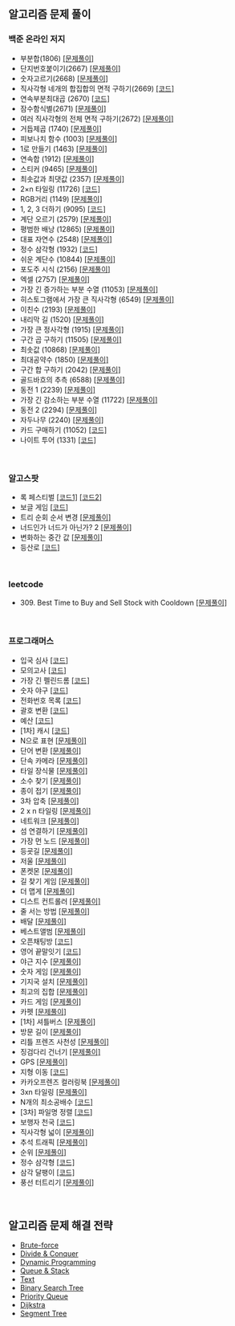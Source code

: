 ## 알고리즘 문제 풀이

### 백준 온라인 저지

- 부분합(1806) [[문제풀이]](./problems/src/baekjoon/p1806/Solution.md)
- 단지번호붙이기(2667) [[문제풀이]](./problems/src/baekjoon/p2667/Solution.md)
- 숫자고르기(2668) [[문제풀이]](./problems/src/baekjoon/p2668/Solution.md)
- 직사각형 네개의 합집합의 면적 구하기(2669) [[코드]](./problems/src/baekjoon/p2669/Main.java)
- 연속부분최대곱 (2670) [[코드]](./problems/src/baekjoon/p2670/Main.java)
- 잠수함식별(2671) [[문제풀이]](./problems/src/baekjoon/p2671/Solution.md)
- 여러 직사각형의 전체 면적 구하기(2672) [[문제풀이]](./problems/src/baekjoon/p2672/Solution.md)
- 거듭제곱 (1740) [[문제풀이]](./problems/src/baekjoon/p1740/Solution.md)
- 피보나치 함수 (1003) [[문제풀이]](./problems/src/baekjoon/p1003/Solution.md)
- 1로 만들기 (1463) [[문제풀이]](./problems/src/baekjoon/p1463/Solution.md)
- 연속합 (1912) [[문제풀이]](./problems/src/baekjoon/p1912/Solution.md)
- 스티커 (9465) [[문제풀이]](./problems/src/baekjoon/p9465/Solution.md)
- 최솟값과 최댓값 (2357) [[문제풀이]](./problems/src/baekjoon/p2357/Solution.md)
- 2×n 타일링 (11726) [[코드]](./problems/src/baekjoon/p11726/Main.java)
- RGB거리 (1149) [[문제풀이]](./problems/src/baekjoon/p1149/Solution.md)
- 1, 2, 3 더하기 (9095) [[코드]](./problems/src/baekjoon/p9095/Main.java)
- 계단 오르기 (2579) [[문제풀이]](./problems/src/baekjoon/p2579/Solution.md)
- 평범한 배낭 (12865) [[문제풀이]](./problems/src/baekjoon/p12865/Solution.md)
- 대표 자연수 (2548) [[문제풀이]](./problems/src/baekjoon/p2548/Solution.md)
- 정수 삼각형 (1932) [[코드]](./problems/src/baekjoon/p1932/Main.java)
- 쉬운 계단수 (10844) [[문제풀이]](./problems/src/baekjoon/p10844/Solution.md)
- 포도주 시식 (2156) [[문제풀이]](./problems/src/baekjoon/p2156/Solution.md)
- 엑셀 (2757) [[문제풀이]](./problems/src/baekjoon/p2757/Solution.md)
- 가장 긴 증가하는 부분 수열 (11053) [[문제풀이]](./problems/src/baekjoon/p11053/Solution.md)
- 히스토그램에서 가장 큰 직사각형 (6549) [[문제풀이]](./problems/src/baekjoon/p6549/Solution.md)
- 이친수 (2193) [[문제풀이]](./problems/src/baekjoon/p2193/Solution.md)
- 내리막 길 (1520) [[문제풀이]](./problems/src/baekjoon/p1520/Solution.md)
- 가장 큰 정사각형 (1915) [[문제풀이]](./problems/src/baekjoon/p1915/Solution.md)
- 구간 곱 구하기 (11505) [[문제풀이]](./problems/src/baekjoon/p11505/Solution.md)
- 최솟값 (10868) [[문제풀이]](./problems/src/baekjoon/p10868/Solution.md)
- 최대공약수 (1850) [[문제풀이]](./problems/src/baekjoon/p1850/Solution.md)
- 구간 합 구하기 (2042) [[문제풀이]](./problems/src/baekjoon/p2042/Solution.md)
- 골드바흐의 추측 (6588) [[문제풀이]](./problems/src/baekjoon/p6588/Solution.md)
- 동전 1 (2239) [[문제풀이]](./problems/src/baekjoon/p2239/Solution.md)
- 가장 긴 감소하는 부분 수열 (11722) [[문제풀이]](./problems/src/baekjoon/p11722/Solution.md)
- 동전 2 (2294) [[문제풀이]](./problems/src/baekjoon/p2294/Solution.md)
- 자두나무 (2240) [[문제풀이]](./problems/src/baekjoon/p2240/Solution.md)
- 카드 구매하기 (11052) [[코드]](./problems/src/baekjoon/p11052/Solution.java)
- 나이트 투어 (1331) [[코드]](./problems/src/baekjoon/p1331/Solution.java)

​

### 알고스팟

- 록 페스티벌 [[코드1]](./problems/src/algospot/FESTIVAL/Main.java) [[코드2]](./problems/src/algospot/FESTIVAL/Main2.java)
- 보글 게임 [[코드]](./problems/src/algospot/BOGGLE/Main.java)
- 트리 순회 순서 변경 [[문제풀이]](./problems/src/algospot/TRAVERSAL/Solution.md)
- 너드인가 너드가 아닌가? 2 [[문제풀이]](./problems/src/algospot/NERD2/Solution.md)
- 변화하는 중간 값 [[문제풀이]](./problems/src/algospot/RUNNINGMEDIAN/Solution.md)
- 등산로 [[코드]](./problems/src/algospot/MORDOR/Main.java)

​

### leetcode

- 309\. Best Time to Buy and Sell Stock with Cooldown [[문제풀이]](./problems/leetcode/p309/Solution.md)

​

### 프로그래머스

- 입국 심사 [[코드]](./problems/src/programmers/immigrationExamination/Solution.java)
- 모의고사 [[코드]](./problems/src/programmers/mockTest1/Solution.java)
- 가장 긴 펠린드롬 [[코드]](./problems/src/programmers/longestPalindrome/Solution.java)
- 숫자 야구 [[코드]](./problems/src/programmers/numberBaseball/Solution.java)
- 전화번호 목록 [[코드]](./problems/src/programmers/phoneNumberList/Main.java)
- 괄호 변환 [[코드]](./problems/src/programmers/convertParentheses/Solution.java)
- 예산 [[코드]](./problems/src/programmers/budget/Solution.java)
- \[1차\] 캐시 [[코드]](./problems/src/programmers/cache1/Solution.java)
- N으로 표현 [[문제풀이]](./problems/src/programmers/expressionN/Solution.md)
- 단어 변환 [[문제풀이]](./problems/src/programmers/wordConversation/Solution.md)
- 단속 카메라 [[문제풀이]](./problems/src/programmers/IntermittentCamera/Solution.md)
- 타일 장식물 [[문제풀이]](./problems/src/programmers/tileOrnaments/Solution.md)
- 소수 찾기 [[문제풀이]](./problems/src/programmers/findingPrimeNumber/Solution.md)
- 종이 접기 [[문제풀이]](./problems/src/programmers/origami/Solution.md)
- 3차 압축 [[문제풀이]](./problems/src/programmers/compression3/Solution.md)
- 2 x n 타일링 [[문제풀이]](./problems/src/programmers/twoNTiling/Solution.md)
- 네트워크 [[문제풀이]](./problems/src/programmers/network/Solution.md)
- 섬 연결하기 [[문제풀이]](./problems/src/programmers/connectingIslands/Solution.md)
- 가장 먼 노드 [[문제풀이]](./problems/src/programmers/theFarestNode/Solution.md)
- 등굣길 [[문제풀이]](./problems/src/programmers/schoolWay/Solution.md)
- 저울 [[문제풀이]](./problems/src/programmers/scale/Solution.md)
- 폰켓몬 [[문제풀이]](./problems/src/programmers/ponketmon/Solution.md)
- 길 찾기 게임 [[문제풀이]](./problems/src/programmers/wayFindingGames/Solution.md)
- 더 맵게 [[문제풀이]](./problems/src/programmers/moreSpicy/Solution.md)
- 디스트 컨트롤러 [[문제풀이]](./problems/src/programmers/diskController/Solution.md)
- 줄 서는 방법 [[문제풀이]](./problems/src/programmers/howToLineUp/Solution.md)
- 배달 [[문제풀이]](./problems/src/programmers/delivery/Solution.md)
- 베스트앨범 [[문제풀이]](./problems/src/programmers/bestAlbum/Solution.md)
- 오픈채팅방 [[코드]](./problems/src/programmers/openChattingRoom/Solution.java)
- 영어 끝말잇기 [[코드]](./problems/src/programmers/englishWordChain/Solution.java)
- 야근 지수 [[문제풀이]](./problems/src/programmers/nightWork/Solution.md)
- 숫자 게임 [[문제풀이]](./problems/src/programmers/numberGame/Solution.md)
- 기지국 설치 [[문제풀이]](./problems/src/programmers/baseStationInstallation/Solution.md)
- 최고의 집합 [[문제풀이]](./problems/src/programmers/theBestSet/Solution.md)
- 카드 게임 [[문제풀이]](./problems/src/programmers/cardGame/Solution.md)
- 카펫 [[문제풀이]](./problems/src/programmers/carpet/Solution.md)
- \[1차\] 셔틀버스 [[문제풀이]](./problems/src/programmers/shuttleBus/Solution.md)
- 방문 길이 [[문제풀이]](./problems/src/programmers/visitingLength/Solution.md)
- 리틀 프렌즈 사천성 [[문제풀이]](./problems/src/programmers/littleFriendsSachunsung/Solution.md)
- 징검다리 건너기 [[문제풀이]](./problems/src/programmers/crossingSteppingStones/Solution.md)
- GPS [[문제풀이]](./problems/src/programmers/GPS/Solution.md)
- 지형 이동 [[코드]](./problems/src/programmers/terrainMovement/Solution2.java)
- 카카오프렌즈 컬러링북 [[문제풀이]](./problems/src/programmers/coloringBook/Solution.md)
- 3xn 타일링 [[문제풀이]](./problems/src/programmers/threeNTiling/Solution.md)
- N개의 최소공배수 [[코드]](./problems/src/programmers/leastCommonMultipleOfNValue/Solution.java)
- \[3차\] 파일명 정렬 [[코드]](./problems/src/programmers/fileNameSort/Solution.java)
- 보행자 천국 [[코드]](./problems/src/programmers/walkerHeaven/Solution.java)
- 직사각형 넓이 [[문제풀이]](./problems/src/programmers/rectangleArea/Solution.md)
- 추석 트래픽 [[문제풀이]](./problems/src/programmers/chuseokTraffic/Solution.md)
- 순위 [[문제풀이]](./problems/src/programmers/rank/Solution.md)
- 정수 삼각형 [[코드]](./problems/src/programmers/integerTriangle/Solution.java)
- 삼각 달팽이 [[코드]](./problems/src/programmers/triangleSnail/Solution.java)
- 풍선 터트리기 [[문제풀이]](./problems/src/programmers/poppingBalloons/Solution.md)

​

## 알고리즘 문제 해결 전략

- [Brute-force](./AlgorithmicProblemSolvingStrategies/ch6/ch6.md)
- [Divide & Conquer](./AlgorithmicProblemSolvingStrategies/ch7/ch7.md)
- [Dynamic Programming](./AlgorithmicProblemSolvingStrategies/ch8/ch8.md)
- [Queue & Stack](./AlgorithmicProblemSolvingStrategies/ch19/ch19.md)
- [Text](./AlgorithmicProblemSolvingStrategies/ch20/ch20.md)
- [Binary Search Tree](./AlgorithmicProblemSolvingStrategies/ch22/ch22.md)
- [Priority Queue](./AlgorithmicProblemSolvingStrategies/ch23/ch23.md)
- [Dijkstra](./AlgorithmicProblemSolvingStrategies/ch30/dijkstra.md)
- [Segment Tree](./AlgorithmicProblemSolvingStrategies/ch24/ch24.md)
